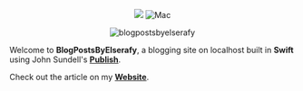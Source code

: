 <p align="center">
    <img src="https://img.shields.io/badge/Swift-5-orange.svg" />
    <img src="https://img.shields.io/badge/platforms-mac-brightgreen.svg?style=flat" alt="Mac"
     />
</p>

<p align="center">
<img src="https://i.imgur.com/SZ5rO8I.gif" alt="blogpostsbyelserafy">
</a>

Welcome to **BlogPostsByElserafy**, a blogging site on localhost built in **Swift** using John Sundell's [**Publish**](https://github.com/JohnSundell/Publish).

Check out the article on my [**Website**](https://ahmedelserafy7.github.io/posts/2021/09/counting-minutes).

